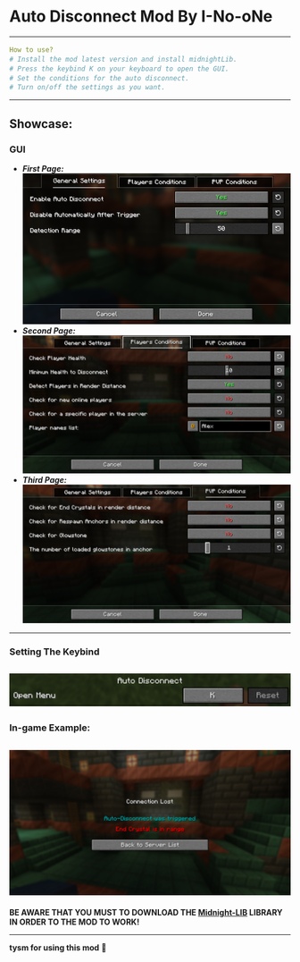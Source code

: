 # Auto Disconnect Mod By I-No-oNe
-----------------
```yml
How to use?
# Install the mod latest version and install midnightLib.
# Press the keybind K on your keyboard to open the GUI.
# Set the conditions for the auto disconnect.
# Turn on/off the settings as you want.
```
-----------------------------------
## Showcase:
### GUI
- ***First Page:***
![GUI showcase](assets/gui.png)
- ***Second Page:***
![GUI1 showcase](assets/gui1.png)
- ***Third Page:***
![GUI2 showcase](assets/gui2.png)
----------
### Setting The Keybind
![keybind fot opening the GUI](assets/key.png)
--------------------
### In-game Example:
![Demonstration](assets/example.png)
-----------------

**BE AWARE THAT YOU MUST TO DOWNLOAD THE [**Midnight-LIB**](https://modrinth.com/mod/midnightlib) LIBRARY IN ORDER TO THE MOD TO WORK!**

------------------
**tysm for using this mod** 🙏
